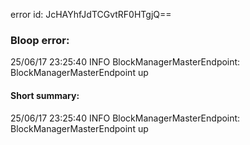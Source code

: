 error id: JcHAYhfJdTCGvtRF0HTgjQ==
### Bloop error:

25/06/17 23:25:40 INFO BlockManagerMasterEndpoint: BlockManagerMasterEndpoint up
#### Short summary: 

25/06/17 23:25:40 INFO BlockManagerMasterEndpoint: BlockManagerMasterEndpoint up